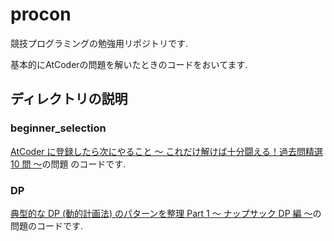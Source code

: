 # procon
競技プログラミングの勉強用リポジトリです.

基本的にAtCoderの問題を解いたときのコードをおいてます.

## ディレクトリの説明

### beginner_selection

[AtCoder に登録したら次にやること ～ これだけ解けば十分闘える！過去問精選 10 問 ～](https://qiita.com/drken/items/fd4e5e3630d0f5859067)の問題
のコードです.

### DP

[典型的な DP (動的計画法) のパターンを整理 Part 1 ～ ナップサック DP 編 ～](https://qiita.com/drken/items/a5e6fe22863b7992efdb)の問題のコードです.
